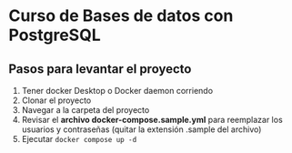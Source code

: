 # Curso de Bases de datos con PostgreSQL

## Pasos para levantar el proyecto

1. Tener docker Desktop o Docker daemon corriendo
2. Clonar el proyecto
3. Navegar a la carpeta del proyecto
4. Revisar el **archivo docker-compose.sample.yml** para reemplazar los usuarios y contraseñas (quitar la extensión .sample del archivo)
5. Ejecutar ```docker compose up -d```


